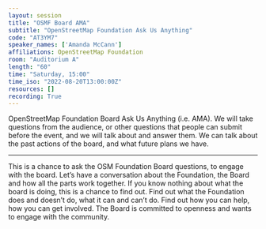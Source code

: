```yaml
---
layout: session
title: "OSMF Board AMA"
subtitle: "OpenStreetMap Foundation Ask Us Anything"
code: "AT3YM7"
speaker_names: ['Amanda McCann']
affiliations: OpenStreetMap Foundation
room: "Auditorium A"
length: "60"
time: "Saturday, 15:00"
time_iso: "2022-08-20T13:00:00Z"
resources: []
recording: True
---
```


OpenStreetMap Foundation Board Ask Us Anything (i.e. AMA). We will take questions from the audience, or other questions that people can submit before the event, and we will talk about and answer them. We can talk about the past actions of the board, and what future plans we have.

<hr>

This is a chance to ask the OSM Foundation Board questions, to engage with the board. Let’s have a conversation about the Foundation, the Board and how all the parts work together. If you know nothing about what the board is doing, this is a chance to find out. Find out what the Foundation does and doesn’t do, what it can and can’t do. Find out how you can help, how you can get involved. The Board is committed to openness and wants to engage with the community.


